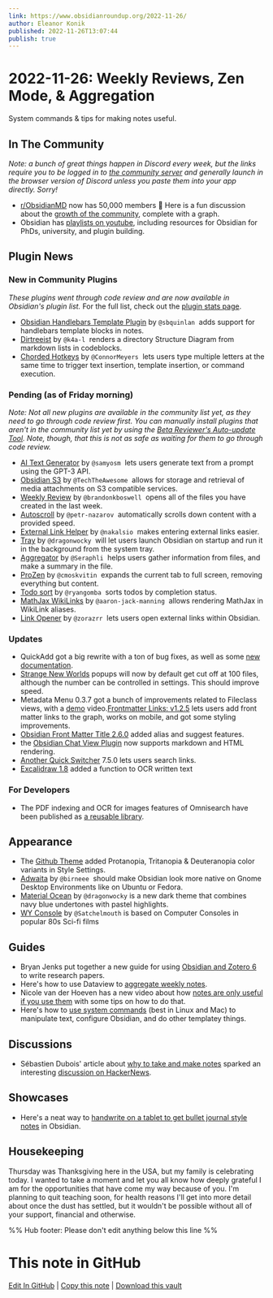 ```yaml
---
link: https://www.obsidianroundup.org/2022-11-26/
author: Eleanor Konik
published: 2022-11-26T13:07:44
publish: true
---
```


# 2022-11-26: Weekly Reviews, Zen Mode, & Aggregation
System commands & tips for making notes useful.

## In The Community

_Note: a bunch of great things happen in Discord every week, but the links require you to be logged in to [the community server](https://obsidian.md/community) and generally launch in the browser version of Discord unless you paste them into your app directly. Sorry!_ 

* [r/ObsidianMD](https://www.reddit.com/r/ObsidianMD/) now has 50,000 members 🤯 Here is a fun discussion about the [growth of the community](https://www.reddit.com/r/ObsidianMD/comments/yzkyfm/obsidianmd_subreddit_growth_vs_other_apps_only/), complete with a graph.
* Obsidian has [playlists on youtube](https://www.youtube.com/@obsdmd/playlists), including resources for Obsidian for PhDs, university, and plugin building.

## Plugin News

### New in Community Plugins

_These plugins went through code review and are now available in Obsidian's plugin list._ For the full list, check out the [plugin stats page](https://obsidian-plugin-stats.vercel.app/new).

* [Obsidian Handlebars Template Plugin](https://github.com/sbquinlan/obsidian-handlebars) by `@sbquinlan`  adds support for handlebars template blocks in notes.
* [Dirtreeist](https://github.com/k4a-l/obsidian-dirtreeist) by `@k4a-l`  renders a directory Structure Diagram from markdown lists in codeblocks.
* [Chorded Hotkeys](https://github.com/ConnorMeyers/obsidian-chorded-hotkeys) by `@ConnorMeyers`  lets users type multiple letters at the same time to trigger text insertion, template insertion, or command execution.

### Pending (as of Friday morning)

_Note: Not all new plugins are available in the community list yet, as they need to go through code review first. You can manually install plugins that aren't in the community list yet by using the [Beta Reviewer's Auto-update Tool](https://github.com/TfTHacker/obsidian42-brat). Note, though, that this is not as safe as waiting for them to go through code review._

* [AI Text Generator](https://github.com/samyosm/obsidian-ai-text-generator) by `@samyosm`  lets users generate text from a prompt using the GPT-3 API.
* [Obsidian S3](https://github.com/TechTheAwesome/obsidian-s3) by `@TechTheAwesome`  allows for storage and retrieval of media attachments on S3 compatible services.
* [Weekly Review](https://github.com/brandonkboswell/weekly-review) by `@brandonkboswell`  opens all of the files you have created in the last week.
* [Autoscroll](https://github.com/petr-nazarov/obsidian-autoscroll) by `@petr-nazarov`  automatically scrolls down content with a provided speed.
* [External Link Helper](https://github.com/nakalsio/obsidian-danpung) by `@nakalsio`  makes entering external links easier.
* [Tray](https://github.com/dragonwocky/obsidian-tray) by `@dragonwocky`  will let users launch Obsidian on startup and run it in the background from the system tray.
* [Aggregator](https://github.com/Seraphli/obsidian-aggregator) by `@Seraphli`  helps users gather information from files, and make a summary in the file.
* [ProZen](https://github.com/cmoskvitin/obsidian-prozen) by `@cmoskvitin`  expands the current tab to full screen, removing everything but content.
* [Todo sort](https://github.com/ryangomba/obsidian-todo-sort) by `@ryangomba`  sorts todos by completion status.
* [MathJax WikiLinks](https://github.com/aaron-jack-manning/obsidian-mathjax-wikilinks) by `@aaron-jack-manning`  allows rendering MathJax in WikiLink aliases.
* [Link Opener](https://github.com/zorazrr/obsidian-link-opener) by `@zorazrr`  lets users open external links within Obsidian.

### Updates

* QuickAdd got a big rewrite with a ton of bug fixes, as well as some [new documentation](https://quickadd.obsidian.guide).
* [Strange New Worlds](https://github.com/TfTHacker/obsidian42-strange-new-worlds) popups will now by default get cut off at 100 files, although the number can be controlled in settings. This should improve speed.
* Metadata Menu 0.3.7 got a bunch of improvements related to Fileclass views, with a [demo](https://youtu.be/3jukvV7OODg) video.[Frontmatter Links: v1.2.5](https://obsidian.md/plugins?id=frontmatter-links) lets users add front matter links to the graph, works on mobile, and got some styling improvements.
* [Obsidian Front Matter Title 2.6.0](https://github.com/Snezhig/obsidian-front-matter-title/releases/tag/2.6.0) added alias and suggest features.
* the [Obsidian Chat View Plugin](https://github.com/adifyr/obsidian-chat-view) now supports markdown and HTML rendering.
* [Another Quick Switcher](https://github.com/tadashi-aikawa/obsidian-another-quick-switcher) 7.5.0 lets users search links.
* [Excalidraw 1.8](https://github.com/zsviczian/obsidian-excalidraw-plugin/releases/tag/1.8.0) added a function to OCR written text

### For Developers

* The PDF indexing and OCR for images features of Omnisearch have been published as [a reusable library](https://github.com/scambier/obsidian-text-extract).

## Appearance

* The [Github Theme](https://github.com/krios2146/obsidian-github/releases/tag/1.1.3) added Protanopia, Tritanopia & Deuteranopia color variants in Style Settings.
* [Adwaita](https://github.com/birneee/obsidian-adwaita-theme) by `@birneee`  should make Obsidian look more native on Gnome Desktop Environments like on Ubuntu or Fedora.
* [Material Ocean](https://github.com/dragonwocky/obsidian-material-ocean) by `@dragonwocky` is a new dark theme that combines navy blue undertones with pastel highlights.
* [WY Console](https://github.com/Satchelmouth/Obsidian-Theme-WYConsole) by `@Satchelmouth` is based on Computer Consoles in popular 80s Sci-fi films

## Guides

* Bryan Jenks put together a new guide for using [Obsidian and Zotero 6](https://youtu.be/mMpVMuGBGe8) to write research papers.
* Here's how to use Dataview to [aggregate weekly notes](https://brianmeeker.me/2022/11/25/aggregating-weekly-notes-with-obsidian-and-dataview/).
* Nicole van der Hoeven has a new video about how [notes are only useful if you use them](https://www.youtube.com/watch?v=v7BbraqevMg) with some tips on how to do that.
* Here's how to [use system commands](https://medium.com/@gareth.stretton/obsidian-do-almost-anything-really-with-system-commands-b496ffd0679c) (best in Linux and Mac) to manipulate text, configure Obsidian, and do other templatey things.

## Discussions

* Sébastien Dubois' article about [why to take and make notes](https://dsebastien.net/blog/2022-11-16-why-take-notes) sparked an interesting [discussion on HackerNews](https://news.ycombinator.com/item?id=33691341).

## Showcases

* Here's a neat way to [handwrite on a tablet to get bullet journal style notes](https://www.reddit.com/r/ObsidianMD/comments/z2jfwf/obsidian_bullet_journal_handwriting_in_my_s6_tab/) in Obsidian.

## Housekeeping

Thursday was Thanksgiving here in the USA, but my family is celebrating today. I wanted to take a moment and let you all know how deeply grateful I am for the opportunities that have come my way because of you. I'm planning to quit teaching soon, for health reasons I'll get into more detail about once the dust has settled, but it wouldn't be possible without all of your support, financial and otherwise.


%% Hub footer: Please don't edit anything below this line %%

# This note in GitHub

<span class="git-footer">[Edit In GitHub](https://github.dev/obsidian-community/obsidian-hub/blob/main/01%20-%20Community/Obsidian%20Roundup/2022-11-26%20Weekly%20Reviews%2C%20Zen%20Mode%2C%20%26%20Aggregation.md "git-hub-edit-note") | [Copy this note](https://raw.githubusercontent.com/obsidian-community/obsidian-hub/main/01%20-%20Community/Obsidian%20Roundup/2022-11-26%20Weekly%20Reviews%2C%20Zen%20Mode%2C%20%26%20Aggregation.md "git-hub-copy-note") | [Download this vault](https://github.com/obsidian-community/obsidian-hub/archive/refs/heads/main.zip "git-hub-download-vault") </span>
